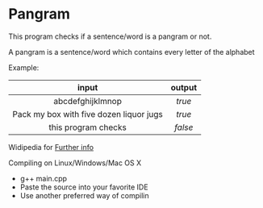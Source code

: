 # Pangram
This program checks if a sentence/word is a pangram or not.

A pangram is a sentence/word which contains every letter of the alphabet

Example:

| input | output|
|  :-:  |  :-:  |
| abcdefghijklmnop | *true* |
| Pack my box with five dozen liquor jugs| *true* |
| this program checks | *false* |

Widipedia for [Further info](https://en.wikipedia.org/wiki/Pangram)

Compiling on Linux/Windows/Mac OS X
  - g++ main.cpp
  - Paste the source into your favorite IDE
  - Use another preferred way of compilin
